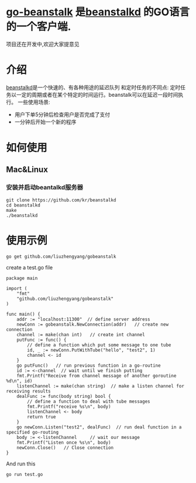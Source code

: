 # [go-beanstalk](https://github.com/liuzhengyang/gobeanstalk/blob/master/README-zh_CN.md) 是[beanstalkd](https://github.com/kr/beanstalkd) 的GO语言的一个客户端.
项目还在开发中,欢迎大家提意见

# 介绍
[beanstalkd](https://github.com/kr/beanstalkd)是一个快速的、有各种用途的延迟队列
和定时任务的不同点:
定时任务以一定的周期或者在某个特定的时间运行。beanstalk可以在延迟一段时间执行。
一些使用场景:
* 用户下单5分钟后检查用户是否完成了支付
* 一分钟后开始一个新的程序

# 如何使用

## Mac&Linux
### 安装并启动beantalkd服务器
```
git clone https://github.com/kr/beanstalkd
cd beanstalkd
make
./beanstalkd
```

# 使用示例
```
go get github.com/liuzhengyang/gobeanstalk
```

create a test.go file
```
package main

import (
	"fmt"
	"github.com/liuzhengyang/gobeanstalk"
)

func main() {
	addr := "localhost:11300"  // define server address
	newConn := gobeanstalk.NewConnection(addr)   // create new connection
	channel := make(chan int)   // create int channel
	putFunc := func() {
		// define a function which put some message to one tube
		id, _ := newConn.PutWithTube("hello", "test2", 1)
		channel <- id
	}
	go putFunc()   // run previous function in a go-routine
	id := <-channel  // wait until we finish putting
	fmt.Printf("Receive from channel message of another goroutine %d\n", id)
	listenChannel := make(chan string)  // make a listen channel for receiving results
	dealFunc := func(body string) bool {
		// define a function to deal with tube messages
		fmt.Printf("receive %s\n", body)
		listenChannel <- body
		return true
	}
	go newConn.Listen("test2", dealFunc)  // run deal function in a specified go-routing
	body := <-listenChannel     // wait our message
	fmt.Printf("Listen once %s\n", body)
	newConn.Close()   // Close connection
}

```

And run this 
```
go run test.go
```